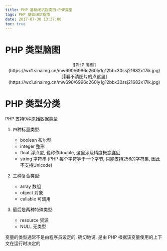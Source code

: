 ```yaml
---
title: PHP 基础闭坑指南四:PHP类型
tags: PHP 基础闭坑指南
date: 2017-07-30 13:37:00
toc: true
---
```

# PHP 类型脑图
<center>![PHP 类型](https://wx1.sinaimg.cn/mw690/6996c260ly1g12bbx30ssj21682x17ik.jpg)</center>
<center>[🙋看不清图片的点这里](https://wx1.sinaimg.cn/mw690/6996c260ly1g12bbx30ssj21682x17ik.jpg)</center>
<!-- more -->

# PHP 类型分类
PHP 支持9种原始数据类型
1. 四种标量类型:
	+ boolean 布尔型
	+ integer 整形
	+ float 浮点型, 也称作double, 这里涉及精度概念[详见](https://floating-point-gui.de/)
	+ string 字符串 (PHP 每个字符等于一个字节, 只能支持256的字符集, 因此不支持Unicode)

2. 三种复合类型:
	+ array 数组
	+ object 对象
	+ callable 可调用 
	
3. 最后是两种特殊类型:
	+ resource 资源
	+ NULL 无类型

变量的类型通常不是由程序员设定的, 确切地说, 是由 PHP 根据该变量使用的上下文在运行时决定的
